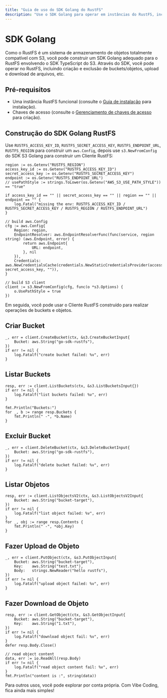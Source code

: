 ```yaml
---
title: "Guia de uso do SDK Golang do RustFS"
description: "Use o SDK Golang para operar em instâncias do RustFS, incluindo criação e exclusão de buckets e objetos."
---
```


# SDK Golang

Como o RustFS é um sistema de armazenamento de objetos totalmente compatível com S3, você pode construir um SDK Golang adequado para o RustFS envolvendo o SDK TypeScript do S3. Através do SDK, você pode operar no RustFS, incluindo criação e exclusão de buckets/objetos, upload e download de arquivos, etc.

## Pré-requisitos

- Uma instância RustFS funcional (consulte o [Guia de instalação](../../installation/index.md) para instalação).
- Chaves de acesso (consulte o [Gerenciamento de chaves de acesso](../../administration/iam/access-token.md) para criação).

## Construção do SDK Golang RustFS

Use `RUSTFS_ACCESS_KEY_ID`, `RUSTFS_SECRET_ACCESS_KEY`, `RUSTFS_ENDPOINT_URL`, `RUSTFS_REGION` para construir um `aws.Config`, depois use `s3.NewFromConfig` do SDK S3 Golang para construir um Cliente RustFS:

```
region := os.Getenv("RUSTFS_REGION")
access_key_id := os.Getenv("RUSTFS_ACCESS_KEY_ID")
secret_access_key := os.Getenv("RUSTFS_SECRET_ACCESS_KEY")
endpoint := os.Getenv("RUSTFS_ENDPOINT_URL")
// usePathStyle := strings.ToLower(os.Getenv("AWS_S3_USE_PATH_STYLE")) == "true"

if access_key_id == "" || secret_access_key == "" || region == "" || endpoint == "" {
    log.Fatal("missing the env: RUSTFS_ACCESS_KEY_ID / RUSTFS_SECRET_ACCESS_KEY / RUSTFS_REGION / RUSTFS_ENDPOINT_URL")
}

// build aws.Config
cfg := aws.Config{
    Region: region,
    EndpointResolver: aws.EndpointResolverFunc(func(service, region string) (aws.Endpoint, error) {
        return aws.Endpoint{
            URL: endpoint,
        }, nil
    }),
    Credentials: aws.NewCredentialsCache(credentials.NewStaticCredentialsProvider(access_key_id, secret_access_key, "")),
}

// build S3 client
client := s3.NewFromConfig(cfg, func(o *s3.Options) {
    o.UsePathStyle = true
})
```

Em seguida, você pode usar o Cliente RustFS construído para realizar operações de buckets e objetos.

## Criar Bucket

```
_, err = client.CreateBucket(ctx, &s3.CreateBucketInput{
    Bucket: aws.String("go-sdk-rustfs"),
})
if err != nil {
    log.Fatalf("create bucket failed: %v", err)
}
```

## Listar Buckets

```
resp, err := client.ListBuckets(ctx, &s3.ListBucketsInput{})
if err != nil {
    log.Fatalf("list buckets failed: %v", err)
}

fmt.Println("Buckets:")
for _, b := range resp.Buckets {
    fmt.Println(" -", *b.Name)
}
```

## Excluir Bucket

```
_, err = client.DeleteBucket(ctx, &s3.DeleteBucketInput{
    Bucket: aws.String("go-sdk-rustfs"),
})
if err != nil {
    log.Fatalf("delete bucket failed: %v", err)
}
```

## Listar Objetos

```
resp, err := client.ListObjectsV2(ctx, &s3.ListObjectsV2Input{
    Bucket: aws.String("bucket-target"),
})
if err != nil {
    log.Fatalf("list object failed: %v", err)
}
for _, obj := range resp.Contents {
    fmt.Println(" -", *obj.Key)
}
```

## Fazer Upload de Objeto

```
_, err = client.PutObject(ctx, &s3.PutObjectInput{
    Bucket: aws.String("bucket-target"),
    Key:    aws.String("test.txt"),
    Body:   strings.NewReader("hello rustfs"),
})
if err != nil {
    log.Fatalf("upload object failed: %v", err)
}
```

## Fazer Download de Objeto

```
resp, err := client.GetObject(ctx, &s3.GetObjectInput{
    Bucket: aws.String("bucket-target"),
    Key:    aws.String("1.txt"),
})
if err != nil {
    log.Fatalf("download object fail: %v", err)
}
defer resp.Body.Close()

// read object content
data, err := io.ReadAll(resp.Body)
if err != nil {
    log.Fatalf("read object content fail: %v", err)
}
fmt.Println("content is :", string(data))
```

Para outros usos, você pode explorar por conta própria. Com Vibe Coding, fica ainda mais simples!
